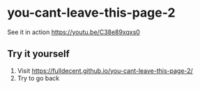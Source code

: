 # you-cant-leave-this-page-2

See it in action https://youtu.be/C38e89xqxs0

## Try it yourself

1. Visit https://fulldecent.github.io/you-cant-leave-this-page-2/
2. Try to go back